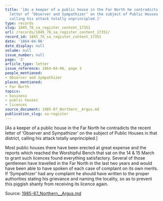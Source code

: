 ```yaml
---
title: '[As a keeper of a public house in the Far North he contradicts the recent
  letter of ‘Observer and Sympathizer’ on the subject of Public Houses in that district,
  calling his attack totally unprincipled.]'
type: records
slug: 1845_76_sa_register_content_17351
url: /records/1845_76_sa_register_content_17351/
record_id: 1845_76_sa_register_content_17351
date: '1864-04-06'
date_display: null
volume: null
issue_number: null
page: '3'
article_type: letter
issue_reference: 1864-04-06, page 3
people_mentioned:
- Observer and Sympathizer
places_mentioned:
- Far North
topics:
- business
- public houses
- licences
source_document: 1985-87_Northern__Argus.md
publication_slug: sa-register
---
```


[As a keeper of a public house in the Far North he contradicts the recent letter of ‘Observer and Sympathizer’ on the subject of Public Houses in that district, calling his attack totally unprincipled.]

Most public houses there have been erected at great expense and the reports which reached the Worshipful Bench that sat on the 14 & 15 March to grant such licences found everything satisfactory.  Several of those gentlemen have travelled in the Far North in the last two years and would have been able to have spoken of each case of complaint on its own merits.  If ‘Sympathizer’ had any complaint he should have written to the proper authorities stating his grievance and naming the locality, so as to prevent this piggish shanty from receiving its licence again.

Source: [1985-87_Northern__Argus.md](/downloads/markdown/1985-87_Northern__Argus.md)

